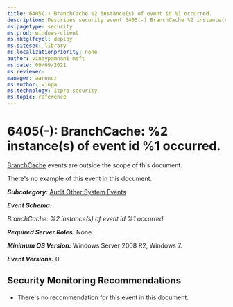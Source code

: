 ```yaml
---
title: 6405(-) BranchCache %2 instance(s) of event id %1 occurred. 
description: Describes security event 6405(-) BranchCache %2 instance(s) of event id %1 occurred.
ms.pagetype: security
ms.prod: windows-client
ms.mktglfcycl: deploy
ms.sitesec: library
ms.localizationpriority: none
author: vinaypamnani-msft
ms.date: 09/09/2021
ms.reviewer: 
manager: aaroncz
ms.author: vinpa
ms.technology: itpro-security
ms.topic: reference
---
```


# 6405(-): BranchCache: %2 instance(s) of event id %1 occurred.


[BranchCache](/previous-versions/windows/it-pro/windows-server-2012-R2-and-2012/jj127252(v=ws.11)) events are outside the scope of this document.

There's no example of this event in this document.

***Subcategory:***&nbsp;[Audit Other System Events](audit-other-system-events.md)

***Event Schema:***

*BranchCache: %2 instance(s) of event id %1 occurred.*

***Required Server Roles:*** None.

***Minimum OS Version:*** Windows Server 2008 R2, Windows 7.

***Event Versions:*** 0.

## Security Monitoring Recommendations

-   There's no recommendation for this event in this document.
